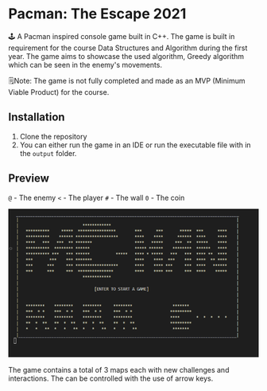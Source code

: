 # Pacman: The Escape 2021
🕹️ A Pacman inspired console game built in C++. The game is built in requirement for the course Data Structures and Algorithm during the first year. The game aims to showcase the used algorithm, Greedy algorithm which can be seen in the enemy's movements. 

🗒️Note: The game is not fully completed and made as an MVP (Minimum Viable Product) for the course.

## Installation
1. Clone the repository
2. You can either run the game in an IDE or run the executable file with in the `output` folder.

## Preview 

`@` - The enemy
`<` - The player
`#` - The wall
`0` - The coin 

![Preview](docs/Code_gfIAJ5LOdS.gif)

The game contains a total of 3 maps each with new challenges and interactions. The can be controlled with the use of arrow keys. 

